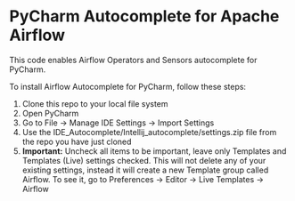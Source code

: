 # PyCharm Autocomplete for Apache Airflow

This code enables Airflow Operators and Sensors autocomplete for PyCharm. 

To install Airflow Autocomplete for PyCharm, follow these steps:
1. Clone this repo to your local file system
2. Open PyCharm
2. Go to File -> Manage IDE Settings -> Import Settings
3. Use the IDE_Autocomplete/Intellij_autocomplete/settings.zip file from the repo you have just cloned
4. **Important:** Uncheck all items to be important, leave only Templates and Templates (Live) settings checked. This will not delete any of your existing settings, instead it will create a new Template group called Airflow. To see it, go to Preferences -> Editor -> Live Templates -> Airflow